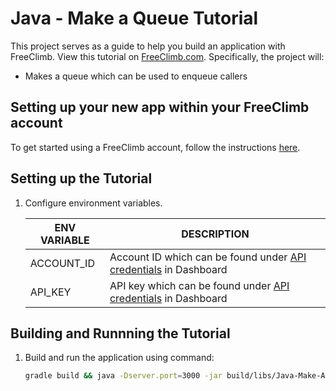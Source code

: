 # Java - Make a Queue Tutorial

This project serves as a guide to help you build an application with FreeClimb. View this tutorial on [FreeClimb.com](https://docs.freeclimb.com/docs/make-a-queue#section-java). Specifically, the project will:

- Makes a queue which can be used to enqueue callers

## Setting up your new app within your FreeClimb account

To get started using a FreeClimb account, follow the instructions [here](https://docs.freeclimb.com/docs/getting-started-with-freeclimb).

## Setting up the Tutorial

1. Configure environment variables.

   | ENV VARIABLE | DESCRIPTION                                                                                                                           |
   | ------------ | ------------------------------------------------------------------------------------------------------------------------------------- |
   | ACCOUNT_ID   | Account ID which can be found under [API credentials](https://www.freeclimb.com/dashboard/portal/account/authentication) in Dashboard |
   | API_KEY      | API key which can be found under [API credentials](https://www.freeclimb.com/dashboard/portal/account/authentication) in Dashboard    |

## Building and Runnning the Tutorial

1. Build and run the application using command:

   ```bash
   gradle build && java -Dserver.port=3000 -jar build/libs/Java-Make-A-Queue-Tutorial-3.0.6-plain.jar
   ```
